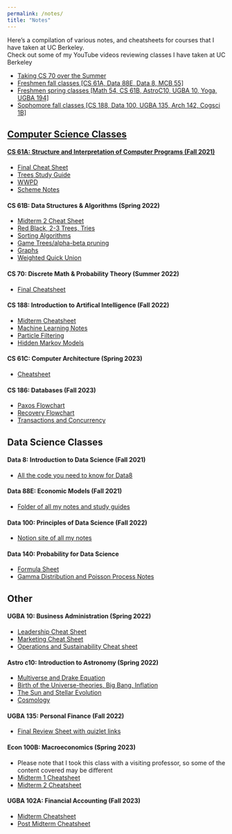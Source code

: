 ```yaml
---
permalink: /notes/
title: "Notes"
---
```


Here’s a compilation of various notes, and cheatsheets for courses that I have taken at UC Berkeley. 
<br />
Check out some of my YouTube videos reviewing classes I have taken at UC Berkeley
<br />
- <a href="https://youtu.be/gX3OmKpM01s"> Taking CS 70 over the Summer</a>
- <a href="https://youtu.be/_dZh3M7ZXLU"> Freshmen fall classes [CS 61A, Data 88E, Data 8, MCB 55]</a>
- <a href="https://youtu.be/MoNZ-Z-p2mY"> Freshmen spring classes [Math 54, CS 61B, AstroC10, UGBA 10, Yoga, UGBA 194]</a>
- <a href="https://youtu.be/-SnUn9Sz5JE"> Sophomore fall classes [CS 188, Data 100, UGBA 135, Arch 142, Cogsci 1B]

## Computer Science Classes 
#### CS 61A: Structure and Interpretation of Computer Programs (Fall 2021)
- [Final Cheat Sheet](https://docs.google.com/document/d/1me-zuWf7AXVH-80zo5d0iU6TzlFN86z8PYhj07hB-X4/edit?usp=sharing)
- [Trees Study Guide](https://docs.google.com/document/d/1pS6mjWuWN5Enb2tzNIu8QhrB5KChsiMFncrgwwUJFVc/edit)
- [WWPD](https://docs.google.com/document/d/1-sIyJLgPgneZkqayaNCg5hcQ5BBWQKE6cF89DtlaUFg/edit?usp=sharing)
- [Scheme Notes](https://docs.google.com/document/d/1kxjWpB-MlT7oBA7XbzVyttSB9w8NBj8MIYqoHlX9oXs/edit?usp=sharing)

#### CS 61B: Data Structures & Algorithms (Spring 2022)
- [Midterm 2 Cheat Sheet](https://docs.google.com/document/d/1KHvCuCIR-ku2ODM-dr13g_uj42HUNR2EQROfqg4hYW4/edit?usp=sharing)
- [Red Black, 2-3 Trees, Tries](https://docs.google.com/document/d/1cOuMbxyXIfyYp43eSJuzzRN0b-8ZaSVo1ZjQpY8KoKo/edit?usp=sharing)
- [Sorting Algorithms](https://docs.google.com/document/d/17Ecf7fofSJHW9us6sOEY1csnRv4n-WNqbCYLUos3UhQ/edit?usp=sharing)
- [Game Trees/alpha-beta pruning](https://docs.google.com/document/d/1uHEyH9mJXylFlZhF5cvYqefDOdJVeRA5fdCARQm9BNc/edit?usp=sharing)
- [Graphs](https://docs.google.com/document/d/1wNcCdK8V6fYTjwTZTRI_9LTt-ZgtbRlnfoTnSOqhytY/edit?usp=sharing)
- [Weighted Quick Union](https://docs.google.com/document/d/1_hITKlsa8iu-xodPFdZMihBa-Rr-mraOUU3ELF6MZag/edit?usp=sharing)

#### CS 70: Discrete Math & Probability Theory (Summer 2022)
- [Final Cheatsheet](https://drive.google.com/file/d/1Gdr9Yu6dOY2LRztlh2fhy9s0qUVf7AsM/view?usp=sharing)

#### CS 188: Introduction to Artifical Intelligence (Fall 2022)
- [Midterm Cheatsheet](https://drive.google.com/file/d/1lumcyVmKxv33eMd7_F1rZJQOXFyG6AmA/view?usp=sharing)
- [Machine Learning Notes](https://drive.google.com/file/d/1hflq796rzNOAMGVFj6rC0_1h4RHViwgy/view?usp=sharing)
- [Particle Filtering](https://drive.google.com/file/d/1r5D1x8Lfeq-DFq_UG3QWzQ_8gKQxNCmc/view?usp=sharing)
- [Hidden Markov Models](https://drive.google.com/file/d/1K7XJnBSO8gZOkO3HFLxcWh_o0VFTlS7l/view?usp=sharing)

#### CS 61C: Computer Architecture (Spring 2023)
- [Cheatsheet](https://drive.google.com/file/d/1-LuhVLoiFchGdoF0TWEgDmq3tep9LfG-/view?usp=sharing)

#### CS 186: Databases (Fall 2023)
- [Paxos Flowchart](https://drive.google.com/file/d/1tMEQBQa_8-yjMVGC8kK6WMh_ZXj7sLl5/view?usp=sharing)
- [Recovery Flowchart](https://drive.google.com/file/d/1hDT2MSlREWiaRM6ld8xlAmIRI3ZhaG9h/view?usp=sharing)
- [Transactions and Concurrency](https://drive.google.com/file/d/1bJnmN4JhxTQGGPGnGrTExfILOpXNG91-/view?usp=sharing)

## Data Science Classes
#### Data 8: Introduction to Data Science (Fall 2021)
- [All the code you need to know for Data8](https://docs.google.com/document/d/19cRRdntQnVy-VAVVJh9uwp8nDuZBuvKd4LtulBWEduA/edit?usp=sharing)

#### Data 88E: Economic Models (Fall 2021)
- [Folder of all my notes and study guides](https://drive.google.com/drive/folders/1ecHeFGywm1gw0b0KSdmJihag6ZHc7vW3?usp=sharing)

#### Data 100: Principles of Data Science (Fall 2022)
- [Notion site of all my notes](https://sumptuous-grease-6b7.notion.site/6128386d17504a059d9c7ba621150a37?v=a6a0a30bf9f048bd8a8566622af6fb20)

#### Data 140: Probability for Data Science 
- [Formula Sheet](https://drive.google.com/file/d/1RlLO6pdSeprzTQpLB4eu6KHs-VbflU1X/view?usp=sharing)
- [Gamma Distribution and Poisson Process Notes](https://drive.google.com/file/d/1YQcmXI1CLZgRJE4CHacxVtwvsZsq2Pd6/view?usp=sharing)

## Other

#### UGBA 10: Business Administration (Spring 2022)
- [Leadership Cheat Sheet](https://drive.google.com/file/d/1znmfovwtaGQSHHC6Uj3awuPMNlts5ywH/view?usp=sharing)
- [Marketing Cheat Sheet](https://drive.google.com/file/d/18C1OnQAVoU876Nt51JZfSFCWJ97_b_Jg/view?usp=sharing)
- [Operations and Sustainability Cheat sheet](https://drive.google.com/file/d/1nj9Pt6nJJSPYotEDWQ-jE89dUdertj7l/view?usp=sharing)

#### Astro c10: Introduction to Astronomy (Spring 2022)
- [Multiverse and Drake Equation](https://docs.google.com/document/d/1WvklB9QKKV3-cGYcmXal9pZY-KYN63IKaR8wEngUD4A/edit?usp=sharing)
- [Birth of the Universe-theories, Big Bang, Inflation](https://docs.google.com/document/d/1VNlxpCa48fKneeOEtOIMzKRX_hbPELGmdT2DoQo14Rk/edit?usp=sharing)
- [The Sun and Stellar Evolution](https://docs.google.com/document/d/1Hjl9H5Yq7DQEMB1gL2wAzubOBOJdLg4_ThSgIR7D8TA/edit?usp=sharing)
- [Cosmology](https://docs.google.com/document/d/1zeMbl4TuI4iYNFLaFz5znZkK_oBryTVBW79Z2QkTK54/edit?usp=sharing)

#### UGBA 135: Personal Finance (Fall 2022)
- [Final Review Sheet with quizlet links](https://docs.google.com/document/d/1a-Gp2UqAPfL92g_oq5H5z0ANxeOWrXaTao8wH4bEzF4/edit?usp=sharing)

#### Econ 100B: Macroeconomics (Spring 2023)
- Please note that I took this class with a visiting professor, so some of the content covered may be different
- [Midterm 1 Cheatsheet](https://docs.google.com/document/d/1niPQuNAUPA-fwLQM25oNIAIXkIA6VhH-ZytZQqJQgbQ/edit?usp=sharing)
- [Midterm 2 Cheatsheet](https://drive.google.com/file/d/1x_LLbhJknIpuNigTf8KcATiMnjEM-tj-/view?usp=sharing)

#### UGBA 102A: Financial Accounting (Fall 2023)
- [Midterm Cheatsheet](https://docs.google.com/document/d/1TEZcxm_hpBoiq3HK31m9K_-b8I83_JyjrL1qrRIs10U/edit?usp=sharing)
- [Post Midterm Cheatsheet](https://docs.google.com/document/d/1cRYSkSwF5p2oBQhbWFw81lJstN46CCvrDLXyrH7O4pU/edit?usp=sharing)
